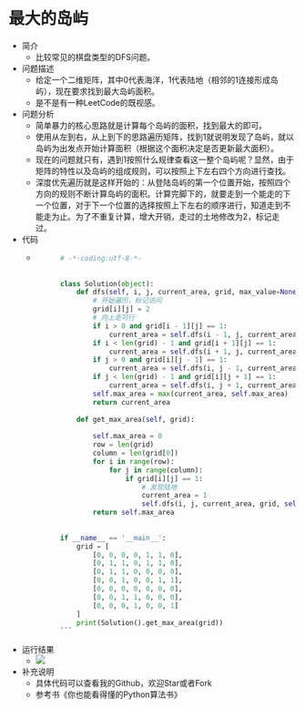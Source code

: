 # 最大的岛屿
- 简介
	- 比较常见的棋盘类型的DFS问题。
- 问题描述
	- 给定一个二维矩阵，其中0代表海洋，1代表陆地（相邻的1连接形成岛屿），现在要求找到最大岛屿面积。
	- 是不是有一种LeetCode的既视感。
- 问题分析
	- 简单暴力的核心思路就是计算每个岛屿的面积，找到最大的即可。
	- 使用从左到右，从上到下的思路遍历矩阵，找到1就说明发现了岛屿，就以岛屿为出发点开始计算面积（根据这个面积决定是否更新最大面积）。
	- 现在的问题就只有，遇到1按照什么规律查看这一整个岛屿呢？显然，由于矩阵的特性以及岛屿的组成规则，可以按照上下左右四个方向进行查找。
	- 深度优先遍历就是这样开始的：从登陆岛屿的第一个位置开始，按照四个方向的规则不断计算岛屿的面积。计算完脚下的，就要走到一个能走的下一个位置，对于下一个位置的选择按照上下左右的顺序进行，知道走到不能走为止。为了不重复计算，增大开销，走过的土地修改为2，标记走过。
- 代码
	- ```python
			# -*-coding:utf-8-*-
			
			
			class Solution(object):
			    def dfs(self, i, j, current_area, grid, max_value=None):
			        # 开始遍历，标记访问
			        grid[i][j] = 2
			        # 向上走可行
			        if i > 0 and grid[i - 1][j] == 1:
			            current_area = self.dfs(i - 1, j, current_area + 1, grid, )
			        if i < len(grid) - 1 and grid[i + 1][j] == 1:
			            current_area = self.dfs(i + 1, j, current_area + 1, grid, )
			        if j > 0 and grid[i][j - 1] == 1:
			            current_area = self.dfs(i, j - 1, current_area + 1, grid, )
			        if j < len(grid) - 1 and grid[i][j + 1] == 1:
			            current_area = self.dfs(i, j + 1, current_area + 1, grid, )
			        self.max_area = max(current_area, self.max_area)
			        return current_area
			
			    def get_max_area(self, grid):
			
			        self.max_area = 0
			        row = len(grid)
			        column = len(grid[0])
			        for i in range(row):
			            for j in range(column):
			                if grid[i][j] == 1:
			                    # 发现陆地
			                    current_area = 1
			                    self.dfs(i, j, current_area, grid, self.max_area)
			        return self.max_area
			
			
			if __name__ == '__main__':
			    grid = [
			        [0, 0, 0, 0, 1, 1, 0],
			        [0, 1, 1, 0, 1, 1, 0],
			        [0, 1, 1, 0, 0, 0, 0],
			        [0, 0, 1, 0, 0, 1, 1],
			        [0, 0, 0, 0, 0, 0, 0],
			        [0, 0, 1, 1, 0, 0, 0],
			        [0, 0, 0, 1, 0, 0, 1]
			    ]
			    print(Solution().get_max_area(grid))
			```
- 运行结果
	- ![](https://img-blog.csdnimg.cn/20190407183901858.png)
- 补充说明
	- 具体代码可以查看我的Github，欢迎Star或者Fork
	- 参考书《你也能看得懂的Python算法书》